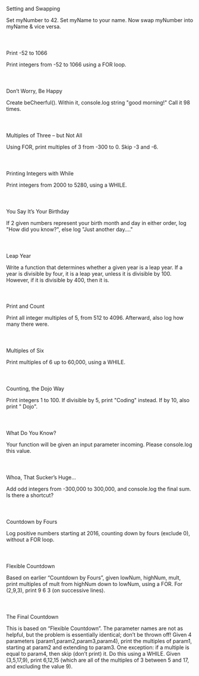 Setting and Swapping

Set myNumber to 42. Set myName to your name. Now swap myNumber into myName & vice versa.
###
<br />

Print -52 to 1066

Print integers from -52 to 1066 using a FOR loop.
###
<br />

Don’t Worry, Be Happy

Create beCheerful(). Within it, console.log string "good morning!" Call it 98 times.
###
<br />

Multiples of Three – but Not All

Using FOR, print multiples of 3 from -300 to 0. Skip -3 and -6.
###
<br />

Printing Integers with While

Print integers from 2000 to 5280, using a WHILE.
###
<br />

You Say It’s Your Birthday

If 2 given numbers represent your birth month and day in either order, log "How did you know?", else log "Just another day...." 
###
<br />

Leap Year

Write a function that determines whether a given year is a leap year. If a year is divisible by four, it is a leap year, unless it is divisible by 100. However, if it is divisible by 400, then it is.
###
<br />

Print and Count

Print all integer multiples of 5, from 512 to 4096. Afterward, also log how many there were.
###
<br />

Multiples of Six

Print multiples of 6 up to 60,000, using a WHILE.
###
<br />

Counting, the Dojo Way

Print integers 1 to 100. If divisible by 5, print "Coding" instead. If by 10, also print " Dojo".
###
<br />

What Do You Know?

Your function will be given an input parameter incoming. Please console.log this value.
###
<br />

Whoa, That Sucker’s Huge…

Add odd integers from -300,000 to 300,000, and console.log the final sum. Is there a shortcut?
###
<br />

Countdown by Fours

Log positive numbers starting at 2016, counting down by fours (exclude 0), without a FOR loop.
###
<br />

Flexible Countdown

Based on earlier “Countdown by Fours”, given lowNum, highNum, mult, print multiples of mult from highNum down to lowNum, using a FOR. For (2,9,3), print 9 6 3 (on successive lines).
###
<br />

The Final Countdown

This is based on “Flexible Countdown”. The parameter names are not as helpful, but the problem is essentially identical; don’t be thrown off! Given 4 parameters (param1,param2,param3,param4), print the multiples of param1, starting at param2 and extending to param3. One exception: if a multiple is equal to param4, then skip (don’t print) it. Do this using a WHILE. Given (3,5,17,9), print 6,12,15 (which are all of the multiples of 3 between 5 and 17, and excluding the value 9). 

